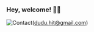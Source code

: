### Hey, welcome! 🐱‍👤

![Contact](https://img.shields.io/badge/Gmail-D14836?style=for-the-badge&logo=gmail&logoColor=white)(dudu.hit@gmail.com)
